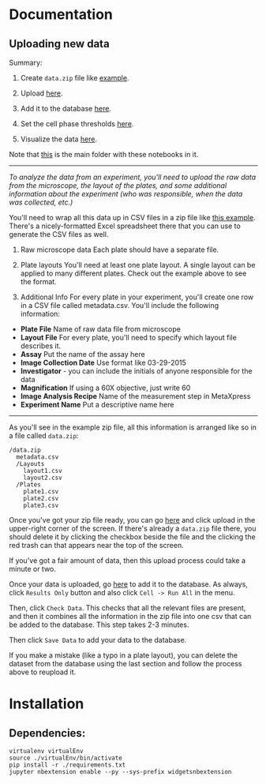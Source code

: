 
# Documentation

## Uploading new data

Summary:

1. Create `data.zip` file like [example](http://45.55.10.127:8080/edit/add-data/data.zip).

2. Upload [here](http://45.55.10.127:8080/tree/add-data).

3. Add it to the database [here](http://45.55.10.127:8080/notebooks/assay-explorer/reorg/upload-new-data.ipynb).

4. Set the cell phase thresholds [here](http://45.55.10.127:8080/notebooks/assay-explorer/reorg/set-cell-phase.ipynb#).

5. Visualize the data [here](http://45.55.10.127:8080/notebooks/assay-explorer/reorg/vis.ipynb#).

Note that [this](http://45.55.10.127:8080/tree/assay-explorer/reorg) is the main folder with these notebooks in it.

---

_To analyze the data from an experiment, you'll need to upload the raw data from the microscope, the layout of the plates, and some additional information about the experiment (who was responsible, when the data was collected, etc.)_

You'll need to wrap all this data up in CSV files in a zip file like [this example](). There's a nicely-formatted Excel spreadsheet there that you can use to generate the CSV files as well.

1. Raw microscope data
Each plate should have a separate file.

2. Plate layouts
You'll need at least one plate layout. A single layout can be applied to many different plates. Check out the example above to see the format.

3. Additional Info
For every plate in your experiment, you'll create one row in a CSV file called metadata.csv. You'll include the following information:
 - **Plate File** Name of raw data file from microscope
 - **Layout File** For every plate, you'll need to specify which layout file describes it.
 - **Assay** Put the name of the assay here
 - **Image Collection Date** Use format like 03-29-2015
 - **Investigator** - you can include the initials of anyone responsible for the data
 - **Magnification** If using a 60X objective, just write 60
 - **Image Analysis Recipe** Name of the measurement step in MetaXpress
 - **Experiment Name** Put a descriptive name here

---

As you'll see in the example zip file, all this information is arranged like so in a file called `data.zip`:

    /data.zip
      metadata.csv
      /Layouts
        layout1.csv
        layout2.csv
      /Plates
        plate1.csv
        plate2.csv
        plate3.csv

Once you've got your zip file ready, you can go [here](http://45.55.10.127:8080/tree/add-data) and click upload in the upper-right corner of the screen. If there's already a `data.zip` file there, you should delete it by clicking the checkbox beside the file and the clicking the red trash can that appears near the top of the screen.

If you've got a fair amount of data, then this upload process could take a minute or two.

Once your data is uploaded, go [here](http://45.55.10.127:8080/notebooks/assay-explorer/reorg/upload-new-data.ipynb) to add it to the database. As always, click `Results Only` button and also click `Cell -> Run All` in the menu.

Then, click `Check Data`. This checks that all the relevant files are present, and then it combines all the information in the zip file into one csv that can be added to the database. This step takes 2-3 minutes.

Then click `Save Data` to add your data to the database.

If you make a mistake (like a typo in a plate layout), you can delete the dataset from the database using the last section and follow the process above to reupload it.

<!--
## Labelling Cell Phase


## Visualizing Data
-->

# Installation

## Dependencies:

```
virtualenv virtualEnv
source ./virtualEnv/bin/activate
pip install -r ./requirements.txt
jupyter nbextension enable --py --sys-prefix widgetsnbextension
```
